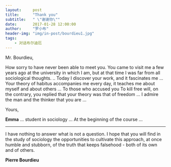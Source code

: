 ```yaml
---
layout:     post
title:      "Thank you"
subtitle:   " \"谢谢你\""
date:       2017-01-28 12:00:00
author:     "罗小布"
header-img: "img/in-post/bourdieu1.jpg"
tags:
    - 对话布尔迪厄
---
```


Mr. Bourdieu, 

How sorry to have never been able to meet you. You came to visit me a few years ago at the university in which I am, but at that time I was far from all sociological thoughts. .. Today I discover your work, and it fascinates me ... Your theory of habitus accompanies me every day, it teaches me about myself and about others ... To those who accused you To kill free will, on the contrary, you replied that your theory was that of freedom ... I admire the man and the thinker that you are ... 

Yours, 

**Emma** ... student in sociology ... At the beginning of the course ...

---

I have nothing to answer what is not a question. I hope that you will find in the study of sociology the opportunities to cultivate this approach, at once humble and stubborn, of the truth that keeps falsehood - both of its own and of others.  

**Pierre Bourdieu**

 